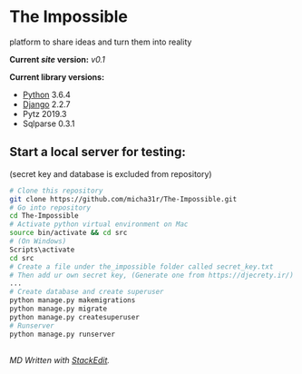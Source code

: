 # The Impossible
platform to share ideas and turn them into reality

__Current *site* version:__ *v0.1*

__Current library versions:__
  * [Python](https://www.python.org/) 3.6.4
  * [Django](https://www.djangoproject.com/) 2.2.7
  * Pytz 2019.3
  * Sqlparse 0.3.1

## Start a local server for testing:
(secret key and database is excluded from repository)
```bash
# Clone this repository
git clone https://github.com/micha31r/The-Impossible.git
# Go into repository
cd The-Impossible
# Activate python virtual environment on Mac
source bin/activate && cd src
# (On Windows)
Scripts\activate
cd src
# Create a file under the_impossible folder called secret_key.txt
# Then add ur own secret key, (Generate one from https://djecrety.ir/)
...
# Create database and create superuser
python manage.py makemigrations
python manage.py migrate
python manage.py createsuperuser
# Runserver
python manage.py runserver
```
##
*MD Written with [StackEdit](https://stackedit.io/).*